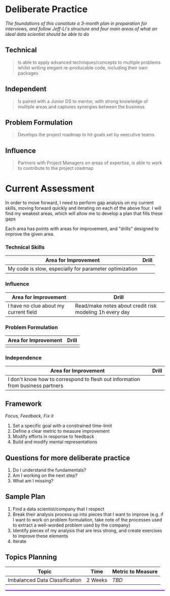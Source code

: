 # Deliberate Practice
*The foundations of this constitute a 3-month plan in preparation for interviews, and follow Jeff-Li's structure and four main areas of what an ideal data scientist should be able to do*  
## Technical 
> Is able to apply advanced techniques/concepts to multiple problems whilst writing elegant re-producable code, including their own packages

## Independent 
> Is paired with a Junior DS to mentor, with strong knowledge of multiple areas and captures synergies between the business

## Problem Formulation
> Develops the project roadmap to hit goals set by executive teams

## Influence 
> Partners with Project Managers on areas of expertise, is able to work to contribute to the project roadmap

# Current Assessment 
In order to move forward, I need to perform gap analysis on my current skills, moving forward quickly and iterating on each of the above four. I will find my weakest areas, which will allow me to develop a plan that fills these gaps 

Each area has points with areas for improvement, and "drills" designed to improve the given area.

### Technical Skills
| Area for Improvement | Drill |
| --- | --- | 
| My code is slow, especially for parameter optimization | | 

### Influence
| Area for Improvement | Drill |
| --- | --- |
| I have no clue about my current field | Read/make notes about credit risk modeling 1h every day |

### Problem Formulation
| Area for Improvement | Drill |
| --- | --- |
| | |

### Independence
| Area for Improvement | Drill |
| --- | --- |
| I don't know how to correspond to flesh out information from business partners | |


## Framework
*Focus, Feedback, Fix it*
1. Set a specific goal with a constrained time-limit
2. Define a clear metric to measure improvement
3. Modify efforts in response to feedback
4. Build and modify mental representations

## Questions for more deliberate practice
1. Do I understand the fundamentals?
2. Am I working on the next step?
3. What am I missing?

## Sample Plan
1. Find a data scientist/company that I respect
2. Break their analysis process up into pieces that I want to improve (e.g. if I want to work on problem formulation, take note of the processes used to extract a well-worded problem used by the company)
3. Identify pieces of my analysis that are less strong, and create exercises to improve these elements
4. Iterate
   
## Topics Planning 
| Topic | Time | Metric to Measure | 
| --- | --- | --- |
| Imbalanced Data Classification | 2 Weeks | *TBD* |

<hr style="border: 1px solid #8338ec; background-color: #8338ec;">